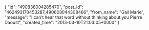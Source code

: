  {
   "id": "490838004285470",
   "post_id": "462493170453287_490608044308466",
   "from_name": "Gail Marie",
   "message": "I can't hear that word without thinking about you Pierre Daoust",
   "created_time": "2013-03-10T21:03:05+0000"
 }
